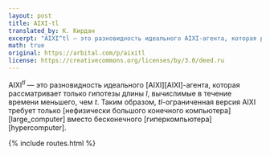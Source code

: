 ```yaml
---
layout: post
title: AIXI-tl
translated_by: К. Кирдан
excerpt: "AIXI^tl — это разновидность идеального AIXI-агента, которая рассматривает только гипотезы длины l, работающие в течение времени меньшего, чем t. Таким образом, tl-ограниченная версия AIXI требует только нефизически большого конечного компьютера вместо бесконечного гиперкомпьютера."
math: true
original: https://arbital.com/p/aixitl
license: https://creativecommons.org/licenses/by/3.0/deed.ru
---
```

AIXI<sup>$tl$</sup> — это разновидность идеального [AIXI][AIXI]-агента, которая рассматривает только гипотезы длины $l$, вычислимые в течение времени меньшего, чем $t$. Таким образом, $tl$-ограниченная версия AIXI требует только [нефизически большого конечного компьютера][large_computer] вместо бесконечного [гиперкомпьютера][hypercomputer].

{% include routes.html %}
